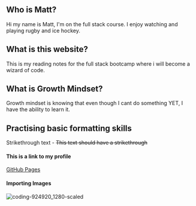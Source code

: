 ## Who is Matt?

Hi my name is Matt, I'm on the full stack course.
I enjoy watching and playing rugby and ice hockey.

## What is this website?

This is my reading notes for the full stack bootcamp where i will become a wizard of code.

## What is Growth Mindset?

Growth mindset is knowing that even though I cant do something YET, I have the ability to learn it.

## Practising basic formatting skills

Strikethrough text - ~~This text should have a strikethrough~~

#### This is a link to my profile 

[GitHub Pages](https://github.com/mattsurtees996)

#### Importing Images

![coding-924920_1280-scaled](https://user-images.githubusercontent.com/122787688/212668799-5b8bf149-958c-48ef-b312-e4a3179c1746.png)
